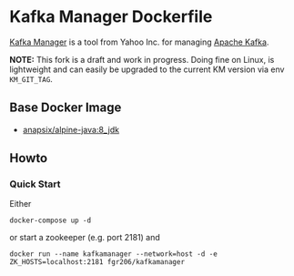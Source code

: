 # Kafka Manager Dockerfile
[Kafka Manager](https://github.com/yahoo/kafka-manager) is a tool from Yahoo Inc. for managing [Apache Kafka](http://kafka.apache.org).

**NOTE:**
This fork is a draft and work in progress. Doing fine on Linux, is lightweight and can easily be upgraded to the current KM version via env ``KM_GIT_TAG``.

## Base Docker Image ##
* [anapsix/alpine-java:8_jdk](https://hub.docker.com/r/anapsix/alpine-java/)

## Howto
### Quick Start
Either
```
docker-compose up -d
```
or start a zookeeper (e.g. port 2181) and
``` 
docker run --name kafkamanager --network=host -d -e ZK_HOSTS=localhost:2181 fgr206/kafkamanager
```